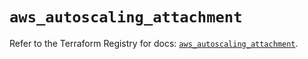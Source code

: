 # `aws_autoscaling_attachment`

Refer to the Terraform Registry for docs: [`aws_autoscaling_attachment`](https://registry.terraform.io/providers/hashicorp/aws/4.54.0/docs/resources/autoscaling_attachment).
